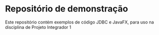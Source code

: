 # Repositório de demonstração

Este repositório contém exemplos de código JDBC e JavaFX, para uso na disciplina de Projeto Integrador 1
